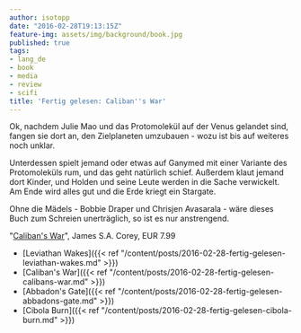 ```yaml
---
author: isotopp
date: "2016-02-28T19:13:15Z"
feature-img: assets/img/background/book.jpg
published: true
tags:
- lang_de
- book
- media
- review
- scifi
title: 'Fertig gelesen: Caliban''s War'
---
```

Ok, nachdem Julie Mao und das Protomolekül auf der Venus gelandet sind, fangen sie dort an, den Zielplaneten umzubauen - wozu ist bis auf weiteres noch unklar.

Unterdessen spielt jemand oder etwas auf Ganymed mit einer Variante des Protomoleküls rum, und das geht natürlich schief. Außerdem klaut jemand dort Kinder, und Holden und seine Leute werden in die Sache verwickelt. Am Ende wird alles gut und die Erde kriegt ein Stargate.

Ohne die Mädels - Bobbie Draper und Chrisjen Avasarala - wäre dieses Buch zum Schreien unerträglich, so ist es nur anstrengend. 

"[Caliban's War](http://www.amazon.de/dp/B007PR3238)", James S.A. Corey, EUR 7.99

- [Leviathan Wakes]({{< ref "/content/posts/2016-02-28-fertig-gelesen-leviathan-wakes.md" >}})
- [Caliban's War]({{< ref "/content/posts/2016-02-28-fertig-gelesen-calibans-war.md" >}})
- [Abbadon's Gate]({{< ref "/content/posts/2016-02-28-fertig-gelesen-abbadons-gate.md" >}})
- [Cibola Burn]({{< ref "/content/posts/2016-02-28-fertig-gelesen-cibola-burn.md" >}})
